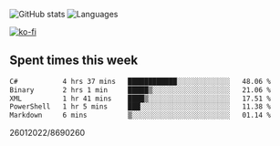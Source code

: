 ![GitHub stats](https://github-readme-stats.vercel.app/api?username=emipa606&theme=github_dark&show_icons=true) 
![Languages](https://github-readme-stats.vercel.app/api/top-langs/?username=emipa606&theme=github_dark&layout=compact)

[![ko-fi](https://ko-fi.com/img/githubbutton_sm.svg)](https://ko-fi.com/G2G55DDYD)

## Spent times this week
<!--START_SECTION:waka-->

```txt
C#           4 hrs 37 mins   ████████████░░░░░░░░░░░░░   48.06 %
Binary       2 hrs 1 min     █████▒░░░░░░░░░░░░░░░░░░░   21.06 %
XML          1 hr 41 mins    ████▒░░░░░░░░░░░░░░░░░░░░   17.51 %
PowerShell   1 hr 5 mins     ███░░░░░░░░░░░░░░░░░░░░░░   11.38 %
Markdown     6 mins          ▒░░░░░░░░░░░░░░░░░░░░░░░░   01.14 %
```

<!--END_SECTION:waka-->


26012022/8690260
